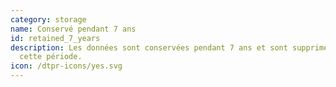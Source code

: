 ```yaml
---
category: storage
name: Conservé pendant 7 ans
id: retained_7_years
description: Les données sont conservées pendant 7 ans et sont supprimées aprés
  cette période.
icon: /dtpr-icons/yes.svg
---
```

